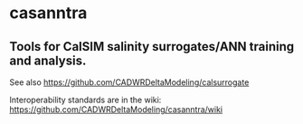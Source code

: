 # casanntra

## Tools for CalSIM salinity surrogates/ANN training and analysis. 

See also
https://github.com/CADWRDeltaModeling/calsurrogate

Interoperability standards are in the wiki:
https://github.com/CADWRDeltaModeling/casanntra/wiki
